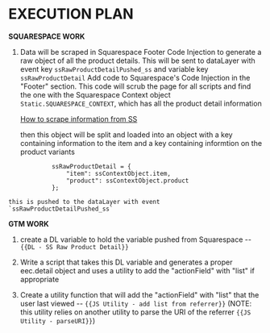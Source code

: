 # EXECUTION PLAN

**SQUARESPACE WORK**
1. Data will be scraped in Squarespace Footer Code Injection to generate a raw object of all the product details. This will be sent to dataLayer with event key `ssRawProductDetailPushed_ss` and variable key `ssRawProductDetail`
    Add code to Squarespace's Code Injection in the "Footer" section. This code will scrub the page for all scripts and find the one with the Squarespace Context object `Static.SQUARESPACE_CONTEXT`, which has all the product detail information

    [How to scrape information from SS](https://stackoverflow.com/questions/58053572/scraping-information-from-a-script-tag-using-javascript/64887166#64887166)

    then this object will be split and loaded into an object with a key containing information to the item and a key containing informtion on the product variants

```
            ssRawProductDetail = {
                "item": ssContextObject.item,
                "product": ssContextObject.product
            };
```

    this is pushed to the dataLayer with event `ssRawProductDetailPushed_ss`


**GTM WORK**
1. create a DL variable to hold the variable pushed from Squarespace -- `{{DL - SS Raw Product Detail}}`

2. Write a script that takes this DL variable and generates a proper eec.detail object and uses a utility to add the "actionField" with "list" if appropriate

3. Create a utility function that will add the "actionField" with "list" that the user last viewed -- `{{JS Utility - add list from referrer}}` (NOTE: this utility relies on another utility to parse the URI of the referrer `{{JS Utility - parseURI}}`)